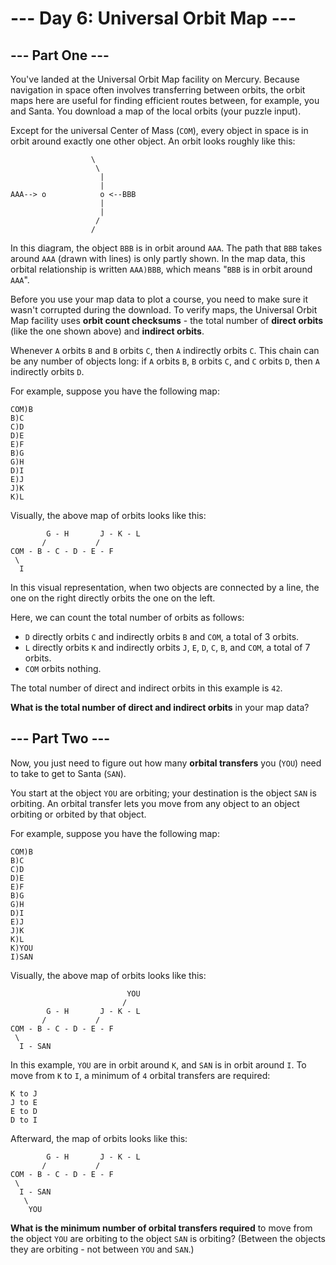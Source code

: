 # --- Day 6: Universal Orbit Map ---

## --- Part One ---

You've landed at the Universal Orbit Map facility on Mercury. Because navigation in space often involves transferring
between orbits, the orbit maps here are useful for finding efficient routes between, for example, you and Santa. You
download a map of the local orbits (your puzzle input).

Except for the universal Center of Mass (`COM`), every object in space is in orbit around exactly one other object. An
orbit looks roughly like this:

```
                  \
                   \
                    |
                    |
AAA--> o            o <--BBB
                    |
                    |
                   /
                  /
```

In this diagram, the object `BBB` is in orbit around `AAA`. The path that `BBB` takes around `AAA` (drawn with lines) is
only
partly shown. In the map data, this orbital relationship is written `AAA)BBB`, which means "`BBB` is in orbit around
`AAA`".

Before you use your map data to plot a course, you need to make sure it wasn't corrupted during the download. To verify
maps, the Universal Orbit Map facility uses **orbit count checksums** - the total number of **direct orbits** (like the
one shown above) and **indirect orbits**.

Whenever `A` orbits `B` and `B` orbits `C`, then `A` indirectly orbits `C`. This chain can be any number of objects
long: if `A` orbits `B`, `B` orbits `C`, and `C` orbits `D`, then `A` indirectly orbits `D`.

For example, suppose you have the following map:

```
COM)B
B)C
C)D
D)E
E)F
B)G
G)H
D)I
E)J
J)K
K)L
```

Visually, the above map of orbits looks like this:

```
        G - H       J - K - L
       /           /
COM - B - C - D - E - F
 \
  I
```

In this visual representation, when two objects are connected by a line, the one on the right directly orbits the one on
the left.

Here, we can count the total number of orbits as follows:

- `D` directly orbits `C` and indirectly orbits `B` and `COM`, a total of 3 orbits.
- `L` directly orbits `K` and indirectly orbits `J`, `E`, `D`, `C`, `B`, and `COM`, a total of 7 orbits.
- `COM` orbits nothing.

The total number of direct and indirect orbits in this example is `42`.

**What is the total number of direct and indirect orbits** in your map data?

## --- Part Two ---

Now, you just need to figure out how many **orbital transfers** you (`YOU`) need to take to get to Santa (`SAN`).

You start at the object `YOU` are orbiting; your destination is the object `SAN` is orbiting. An orbital transfer lets
you
move from any object to an object orbiting or orbited by that object.

For example, suppose you have the following map:

```
COM)B
B)C
C)D
D)E
E)F
B)G
G)H
D)I
E)J
J)K
K)L
K)YOU
I)SAN
```

Visually, the above map of orbits looks like this:

```
                          YOU
                         /
        G - H       J - K - L
       /           /
COM - B - C - D - E - F
 \
  I - SAN
```

In this example, `YOU` are in orbit around `K`, and `SAN` is in orbit around `I`. To move from `K` to `I`, a minimum of
`4` orbital transfers are required:

```
K to J
J to E
E to D
D to I
```

Afterward, the map of orbits looks like this:

```
        G - H       J - K - L
       /           /
COM - B - C - D - E - F
 \
  I - SAN
   \
    YOU
```

**What is the minimum number of orbital transfers required** to move from the object `YOU` are orbiting to the
object `SAN` is orbiting? (Between the objects they are orbiting - not between `YOU` and `SAN`.)
